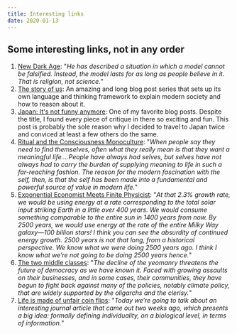```yaml
---
title: Interesting links
date: 2020-01-13
---
```


## Some interesting links, not in any order

1. [New Dark Age](https://kirstenhacker.wordpress.com/2019/08/24/new-dark-age/): "_He has described a situation in which a model cannot be falsified. Instead, the model lasts for as long as people believe in it. That is religion, not science._"
2. [The story of us](https://waitbutwhy.com/2019/08/story-of-us.html): An amazing and long blog post series that sets up its own language and thinking framework to explain modern society and how to reason about it.
3. [Japan: It's not funny anymore](https://kotaku.com/japan-its-not-funny-anymore-5484581): One of my favorite blog posts. Despite the title, I found every piece of critique in there so exciting and fun. This post is probably the sole reason why I decided to travel to Japan twice and conviced at least a few others do the same.
4. [Ritual and the Consciousness Monoculture](https://www.ribbonfarm.com/2015/01/08/ritual-and-the-consciousness-monoculture/): "_When people say they need to find themselves, often what they really mean is that they want a meaningful life….People have always had selves, but selves have not always had to carry the burden of supplying meaning to life in such a far-reaching fashion. The reason for the modern fascination with the self, then, is that the self has been made into a fundamental and powerful source of value in modern life._"
5. [Exponential Economist Meets Finite Physicist](https://dothemath.ucsd.edu/2012/04/economist-meets-physicist/): "_At that 2.3% growth rate, we would be using energy at a rate corresponding to the total solar input striking Earth in a little over 400 years. We would consume something comparable to the entire sun in 1400 years from now. By 2500 years, we would use energy at the rate of the entire Milky Way galaxy—100 billion stars! I think you can see the absurdity of continued energy growth. 2500 years is not that long, from a historical perspective. We know what we were doing 2500 years ago. I think I know what we’re not going to be doing 2500 years hence._"
6. [The two middle classes](https://quillette.com/2020/02/27/the-two-middle-classes/): "_The decline of the yeomanry threatens the future of democracy as we have known it. Faced with growing assaults on their businesses, and in some cases, their communities, they have begun to fight back against many of the policies, notably climate policy, that are widely supported by the oligarchs and the clerisy._"
7. [Life is made of unfair coin flips](https://alexdanco.com/2020/04/09/life-is-made-of-unfair-coin-flips/): "_Today we’re going to talk about an interesting journal article that came out two weeks ago, which presents a big idea: formally defining individuality, on a biological level, in terms of information._"
